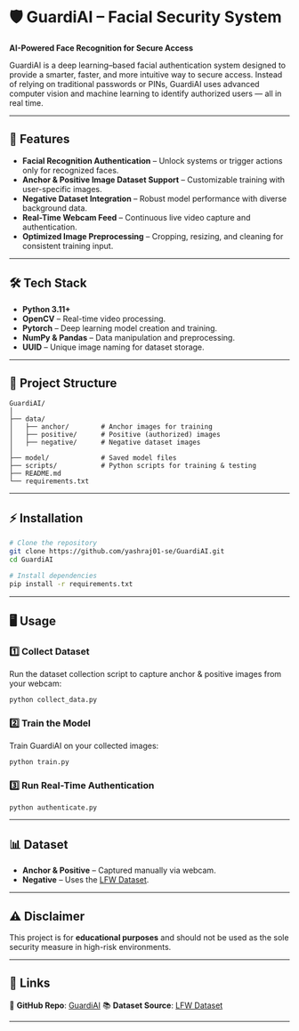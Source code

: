 
# 🛡️ GuardiAI – Facial Security System

**AI-Powered Face Recognition for Secure Access**

GuardiAI is a deep learning–based facial authentication system designed to provide a smarter, faster, and more intuitive way to secure access. Instead of relying on traditional passwords or PINs, GuardiAI uses advanced computer vision and machine learning to identify authorized users — all in real time.

---

## 🚀 Features

* **Facial Recognition Authentication** – Unlock systems or trigger actions only for recognized faces.
* **Anchor & Positive Image Dataset Support** – Customizable training with user-specific images.
* **Negative Dataset Integration** – Robust model performance with diverse background data.
* **Real-Time Webcam Feed** – Continuous live video capture and authentication.
* **Optimized Image Preprocessing** – Cropping, resizing, and cleaning for consistent training input.

---

## 🛠️ Tech Stack

* **Python 3.11+**
* **OpenCV** – Real-time video processing.
* **Pytorch** – Deep learning model creation and training.
* **NumPy & Pandas** – Data manipulation and preprocessing.
* **UUID** – Unique image naming for dataset storage.

---

## 📂 Project Structure

```
GuardiAI/
│
├── data/
│   ├── anchor/        # Anchor images for training
│   ├── positive/      # Positive (authorized) images
│   ├── negative/      # Negative dataset images
│
├── model/             # Saved model files
├── scripts/           # Python scripts for training & testing
├── README.md
└── requirements.txt
```

---

## ⚡ Installation

```bash
# Clone the repository
git clone https://github.com/yashraj01-se/GuardiAI.git
cd GuardiAI

# Install dependencies
pip install -r requirements.txt
```

---

## 🖥️ Usage

### 1️⃣ **Collect Dataset**

Run the dataset collection script to capture anchor & positive images from your webcam:

```bash
python collect_data.py
```

### 2️⃣ **Train the Model**

Train GuardiAI on your collected images:

```bash
python train.py
```

### 3️⃣ **Run Real-Time Authentication**

```bash
python authenticate.py
```

---

## 📊 Dataset

* **Anchor & Positive** – Captured manually via webcam.
* **Negative** – Uses the [LFW Dataset](https://www.kaggle.com/datasets/jessicali9530/lfw-dataset).

---

## ⚠️ Disclaimer

This project is for **educational purposes** and should not be used as the sole security measure in high-risk environments.

---

## 📎 Links

🔗 **GitHub Repo**: [GuardiAI](https://github.com/yashraj01-se/GuardiAI)
📚 **Dataset Source**: [LFW Dataset](https://www.kaggle.com/datasets/jessicali9530/lfw-dataset)

---

